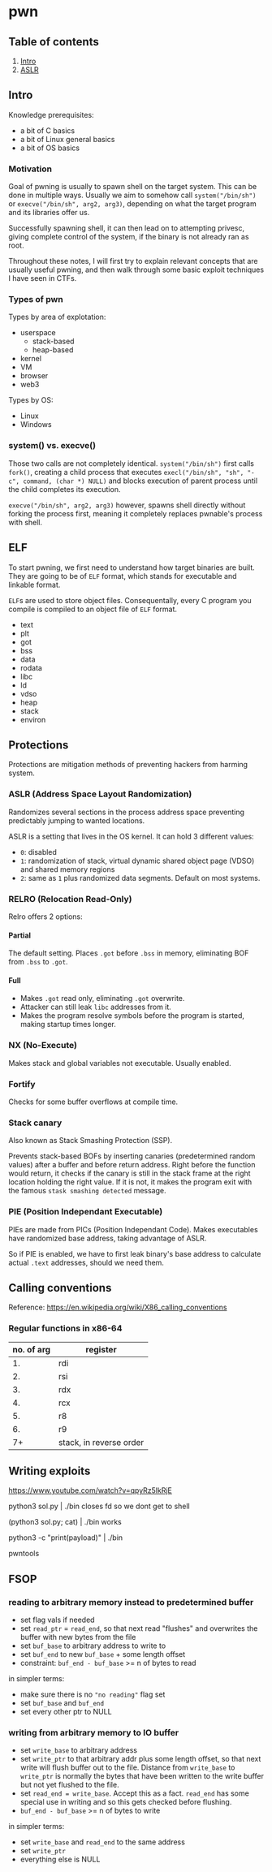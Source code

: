 # pwn

## Table of contents

1. [Intro](#intro)
2. [ASLR](#aslr-address-space-layout-randomization)


## Intro

Knowledge prerequisites:
- a bit of C basics
- a bit of Linux general basics
- a bit of OS basics

### Motivation

Goal of pwning is usually to spawn shell on the target system. This can be done in multiple ways. Usually we aim to somehow call `system("/bin/sh")` or `execve("/bin/sh", arg2, arg3)`, depending on what the target program and its libraries offer us.

Successfully spawning shell, it can then lead on to attempting privesc, giving complete control of the system, if the binary is not already ran as root.

Throughout these notes, I will first try to explain relevant concepts that are usually useful pwning, and then walk through some basic exploit techniques I have seen in CTFs.

### Types of pwn

Types by area of explotation:
- userspace
    - stack-based
    - heap-based
- kernel
- VM
- browser
- web3

Types by OS:
- Linux
- Windows

### system() vs. execve()

Those two calls are not completely identical. `system("/bin/sh")` first calls `fork()`, creating a child process that executes `execl("/bin/sh", "sh", "-c", command, (char *) NULL)` and blocks execution of parent process until the child completes its execution.

`execve("/bin/sh", arg2, arg3)` however, spawns shell directly without forking the process first, meaning it completely replaces pwnable's process with shell.


## ELF

To start pwning, we first need to understand how target binaries are built. They are going to be of `ELF` format, which stands for executable and linkable format.

`ELF`s are used to store object files. Consequentally, every C program you compile is compiled to an object file of `ELF` format.

- text
- plt
- got
- bss
- data
- rodata
- libc
- ld
- vdso
- heap
- stack
- environ


## Protections

Protections are mitigation methods of preventing hackers from harming system.

### ASLR (Address Space Layout Randomization)

Randomizes several sections in the process address space preventing predictably jumping to wanted locations.

ASLR is a setting that lives in the OS kernel.
It can hold 3 different values:
- `0`: disabled
- `1`: randomization of stack, virtual dynamic shared object page (VDSO) and shared memory regions
- `2`: same as `1` plus randomized data segments. Default on most systems.

### RELRO (Relocation Read-Only)

Relro offers 2 options:

#### Partial

The default setting. Places `.got` before `.bss` in memory, eliminating BOF from `.bss` to `.got`.

#### Full

- Makes `.got` read only, eliminating `.got` overwrite.
- Attacker can still leak `libc` addresses from it.
- Makes the program resolve symbols before the program is started, making startup times longer.

### NX (No-Execute)

Makes stack and global variables not executable. Usually enabled.

### Fortify

Checks for some buffer overflows at compile time.

### Stack canary

Also known as Stack Smashing Protection (SSP).

Prevents stack-based BOFs by inserting canaries (predetermined random values) after a buffer and before return address. Right before the function would return, it checks if the canary is still in the stack frame at the right location holding the right value. If it is not, it makes the program exit with the famous `stask smashing detected` message.

### PIE (Position Independant Executable)

PIEs are made from PICs (Position Independant Code). Makes executables have randomized base address, taking advantage of ASLR.

So if PIE is enabled, we have to first leak binary's base address to calculate actual `.text` addresses, should we need them.


## Calling conventions

Reference: https://en.wikipedia.org/wiki/X86_calling_conventions

### Regular functions in x86-64

| no. of arg | register |
|-|-|
| 1. | rdi |
| 2. | rsi |
| 3. | rdx |
| 4. | rcx |
| 5. | r8 |
| 6. | r9 |
| 7+ | stack, in reverse order |


## Writing exploits

https://www.youtube.com/watch?v=qpyRz5lkRjE

python3 sol.py | ./bin                  closes fd so we dont get to shell

(python3 sol.py; cat) | ./bin           works

python3 -c "print(payload)" | ./bin

pwntools


## FSOP

### reading to arbitrary memory instead to predetermined buffer

- set flag vals if needed
- set `read_ptr` = `read_end`, so that next read "flushes" and overwrites the buffer with new bytes from the file
- set `buf_base` to arbitrary address to write to
- set `buf_end` to new `buf_base` + some length offset
- constraint: `buf_end - buf_base` >= n of bytes to read

in simpler terms:
- make sure there is no `"no reading"` flag set
- set `buf_base` and `buf_end`
- set every other ptr to NULL

### writing from arbitrary memory to IO buffer

- set `write_base` to arbitrary address
- set `write_ptr` to that arbitrary addr plus some length offset, so that next write will flush buffer out to the file. Distance from `write_base` to `write_ptr` is normally the bytes that have been written to the write buffer but not yet flushed to the file.
- set `read_end = write_base`. Accept this as a fact. `read_end` has some special use in writing and so this gets checked before flushing.
- `buf_end - buf_base` >= n of bytes to write

in simpler terms:
- set `write_base` and `read_end` to the same address
- set `write_ptr`
- everything else is NULL

